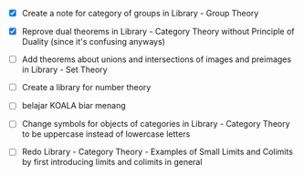 - [x] Create a note for category of groups in Library - Group Theory
- [x] Reprove dual theorems in Library - Category Theory without Principle of Duality (since it's confusing anyways)
- [ ] Add theorems about unions and intersections of images and preimages in Library - Set Theory
- [ ] Create a library for number theory
- [ ] belajar KOALA biar menang
- [ ] Change symbols for objects of categories in Library - Category Theory to be uppercase instead of lowercase letters
- [ ] Redo Library - Category Theory - Examples of Small Limits and Colimits by first introducing limits and colimits in general

